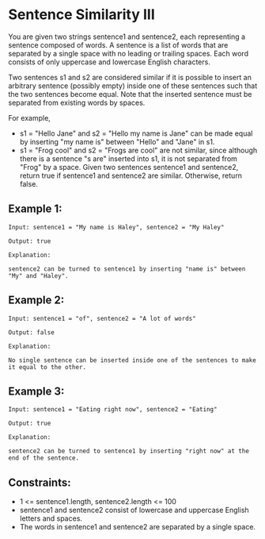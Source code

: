 # Sentence Similarity III

You are given two strings sentence1 and sentence2, each representing a sentence composed of words. A sentence is a list of words that are separated by a single space with no leading or trailing spaces. Each word consists of only uppercase and lowercase English characters.

Two sentences s1 and s2 are considered similar if it is possible to insert an arbitrary sentence (possibly empty) inside one of these sentences such that the two sentences become equal. Note that the inserted sentence must be separated from existing words by spaces.

For example,

- s1 = "Hello Jane" and s2 = "Hello my name is Jane" can be made equal by inserting "my name is" between "Hello" and "Jane" in s1.
- s1 = "Frog cool" and s2 = "Frogs are cool" are not similar, since although there is a sentence "s are" inserted into s1, it is not separated from "Frog" by a space.
  Given two sentences sentence1 and sentence2, return true if sentence1 and sentence2 are similar. Otherwise, return false.

## Example 1:

```
Input: sentence1 = "My name is Haley", sentence2 = "My Haley"

Output: true

Explanation:

sentence2 can be turned to sentence1 by inserting "name is" between "My" and "Haley".
```

## Example 2:

```
Input: sentence1 = "of", sentence2 = "A lot of words"

Output: false

Explanation:

No single sentence can be inserted inside one of the sentences to make it equal to the other.
```

## Example 3:

```
Input: sentence1 = "Eating right now", sentence2 = "Eating"

Output: true

Explanation:

sentence2 can be turned to sentence1 by inserting "right now" at the end of the sentence.
```

## Constraints:

- 1 <= sentence1.length, sentence2.length <= 100
- sentence1 and sentence2 consist of lowercase and uppercase English letters and spaces.
- The words in sentence1 and sentence2 are separated by a single space.
